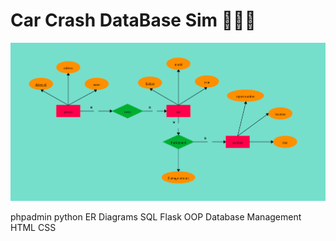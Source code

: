 # Car Crash DataBase Sim 🚙🔧💨

![ER Diagram](images/ER_Diagram_Inspo.png)

phpadmin 
python
ER Diagrams
SQL
Flask 
OOP
Database Management
HTML
CSS
